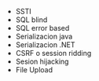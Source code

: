 - SSTI
- SQL blind
- SQL error based
- Serializacion java
- Serializacion .NET
- CSRF o session ridding
- Sesion hijacking
- File Upload
